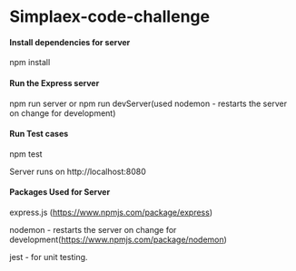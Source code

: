 # Simplaex-code-challenge

#### Install dependencies for server
npm install

#### Run the Express server 
npm run server or npm run devServer(used nodemon - restarts the server on change for development)

#### Run Test cases
npm test


Server runs on http://localhost:8080 


#### Packages Used for Server

express.js (https://www.npmjs.com/package/express)

nodemon - restarts the server on change for development(https://www.npmjs.com/package/nodemon)

jest - for unit testing.

